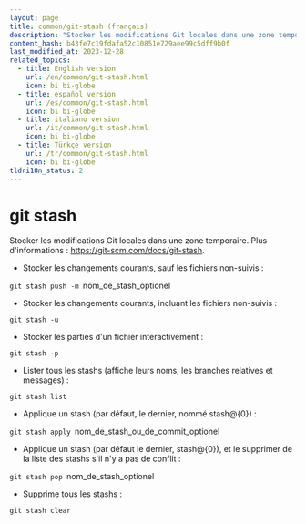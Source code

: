 ```yaml
---
layout: page
title: common/git-stash (français)
description: "Stocker les modifications Git locales dans une zone temporaire."
content_hash: b43fe7c19fdafa52c10851e729aee99c5dff9b0f
last_modified_at: 2023-12-28
related_topics:
  - title: English version
    url: /en/common/git-stash.html
    icon: bi bi-globe
  - title: español version
    url: /es/common/git-stash.html
    icon: bi bi-globe
  - title: italiano version
    url: /it/common/git-stash.html
    icon: bi bi-globe
  - title: Türkçe version
    url: /tr/common/git-stash.html
    icon: bi bi-globe
tldri18n_status: 2
---
```

# git stash

Stocker les modifications Git locales dans une zone temporaire.
Plus d'informations : <https://git-scm.com/docs/git-stash>.

- Stocker les changements courants, sauf les fichiers non-suivis :

`git stash push -m `<span class="tldr-var badge badge-pill bg-dark-lm bg-white-dm text-white-lm text-dark-dm font-weight-bold">nom_de_stash_optionel</span>

- Stocker les changements courants, incluant les fichiers non-suivis :

`git stash -u`

- Stocker les parties d'un fichier interactivement :

`git stash -p`

- Lister tous les stashs (affiche leurs noms, les branches relatives et messages) :

`git stash list`

- Applique un stash (par défaut, le dernier, nommé stash@{0}) :

`git stash apply `<span class="tldr-var badge badge-pill bg-dark-lm bg-white-dm text-white-lm text-dark-dm font-weight-bold">nom_de_stash_ou_de_commit_optionel</span>

- Applique un stash (par défaut le dernier, stash@{0}), et le supprimer de la liste des stashs s'il n'y a pas de conflit :

`git stash pop `<span class="tldr-var badge badge-pill bg-dark-lm bg-white-dm text-white-lm text-dark-dm font-weight-bold">nom_de_stash_optionel</span>

- Supprime tous les stashs :

`git stash clear`
